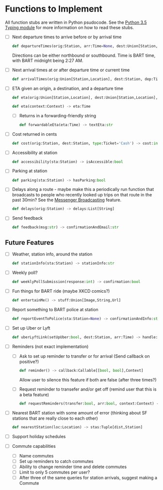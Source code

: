 Functions to Implement
======================

All function stubs are written in Python psudocode. See the [Python 3.5 Typing module](https://docs.python.org/3/library/typing.html) for more information on how to read these stubs.

- [ ] Next departure times to arrive before or by arrival time

  ```python
  def departureTimes(orig:Station, arr:Time=None, dest:Union[Station,Direction,Line,Location]=None) -> deps: List[Tuple[Time,Line]]
  ```

  Directions can be either northbound or southbound. Time is BART time, with BART midnight being 2:27 AM.

- [ ] Next arrival times at or after departure time or current time

  ```python
  def arrivalTimes(orig:Union[Station,Location], dest:Station, dep:Time=None) -> arrs:List[Tuple[Time,Line]]
  ```

- [ ] ETA given an origin, a destination, and a departure time

  ```python
  def eta(orig:Union[Station,Location], dest:Union[Station,Location], dep:Time) -> eta:Time
  ```

  ```python
  def eta(context:Context) -> eta:Time
  ```

  - [ ] Returns in a forwarding-friendly string
    ```python
    def forwardableEta(eta:Time) -> textEta:str
    ```

- [ ] Cost returned in cents

  ```python
  def cost(orig:Station, dest:Station, type:Ticket='Cash') -> cost:int
  ```

- [ ] Accessibility at station

  ```python
  def accessibility(sta:Station) -> isAccessible:bool
  ```

- [ ] Parking at station

  ```python
  def parking(sta:Station) -> hasParking:bool
  ```

- [ ] Delays along a route - maybe make this a periodically run function that broadcasts to people who recently looked up trips on that route in the past 30min? See the [Messenger Broadcasting](https://developers.facebook.com/docs/messenger-platform/send-messages/broadcast-messages/) feature.

  ```python
  def delays(orig:Station) -> delays:List[String]
  ```

- [ ] Send feedback

  ```python
  def feedback(msg:str) -> confirmationAndEmail:str
  ```

Future Features
---------------

- [ ] Weather, station info, around the station

  ```python
  def stationInfo(sta:Station) -> stationInfo:str
  ```

- [ ] Weekly poll?

  ```python
  def weeklyPollSubmission(response:int) -> confirmation:bool
  ```

- [ ] Fun things for BART ride (maybe XKCD comics?)

  ```python
  def entertainMe() -> stuff:Union[Image,String,Url]
  ```

- [ ] Report something to BART police at station

  ```python
  def reportEventToPolice(sta:Station=None) -> confirmationAndInfo:str
  ```

- [ ] Set up Uber or Lyft

  ```python
  def uberLyftLink(setUpUber:bool, dest:Station, arr:Time) -> handle:Url
  ```

- [ ] Reminders (not exact implementation)
  - [ ] Ask to set up reminder to transfer or for arrival (Send callback on positive?)

    ```python
    def reminder() -> callback:Callable[[bool, bool],Context]
    ```

    Allow user to silence this feature if both are false (after three times?)

  - [ ] Request reminder to transefer and/or get off (remind user that this is a beta feature)

    ```python
    def requestReminders(transfer:bool, arr:bool, context:Context) -> confirmSetup:bool
    ```

- [ ] Nearest BART station with some amount of error (thinking about SF stations that are really close to each other)

  ```python
  def nearestStation(loc:Location) -> stas:Tuple[dist,Station]
  ```

- [ ] Support holiday schedules

- [ ] Commute capabilities
  - [ ] Name commutes
  - [ ] Set up reminders to catch commutes
  - [ ] Ability to change reminder time and delete commutes
  - [ ] Limit to only 5 commutes per user?
  - [ ] After three of the same queries for station arrivals, suggest making a Commute